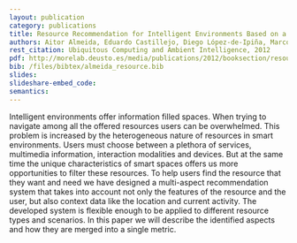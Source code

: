 ```yaml
--- 
layout: publication
category: publications
title: Resource Recommendation for Intelligent Environments Based on a Multi-aspect Metric
authors: Aitor Almeida, Eduardo Castillejo, Diego López-de-Ipiña, Marcos Sacristán, Javier Diego
rest_citation: Ubiquitous Computing and Ambient Intelligence, 2012
pdf: http://morelab.deusto.es/media/publications/2012/booksection/resource-recommendation-for-intelligent-environments-based-on-a-multi-aspect-metric.pdf
bib: /files/bibtex/almeida_resource.bib
slides: 
slideshare-embed_code: 
semantics: 
--- 
```


Intelligent environments offer information filled spaces. When trying to navigate among all the offered resources users can be overwhelmed. This problem is increased by the heterogeneous nature of resources in smart environments. Users must choose between a plethora of services, multimedia information, interaction modalities and devices. But at the same time the unique characteristics of smart spaces offers us more opportunities to filter these resources. To help users find the resource that they want and need we have designed a multi-aspect recommendation system that takes into account not only the features of the resource and the user, but also context data like the location and current activity. The developed system is flexible enough to be applied to different resource types and scenarios. In this paper we will describe the identified aspects and how they are merged into a single metric.
